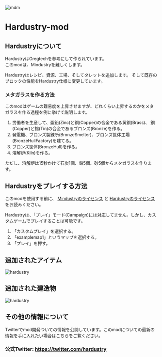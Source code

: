 ![mdm](https://user-images.githubusercontent.com/80609135/114258418-4f3d6300-9a01-11eb-987d-a028b4859385.PNG)
# Hardustry-mod
## Hardustryについて
HardustryはGregtechを参考にして作られています。  
このmodは、Mindustryを難しくします。

Hardustryはレシピ、資源、工場、そしてタレットを追加します。
そして既存のブロックの性能をHardustry仕様に変更しています。

### メタガラスを作る方法
このmodはゲームの難易度を上昇させますが、どれくらい上昇するのかをメタガラスを作る過程を例に挙げて説明します。
1. 労働者を生産して、亜鉛(Zinc)と銅(Copper)の合金である黄銅(Brass)、
   銅(Copper)と錫(Tin)の合金であるブロンズ(Bronze)を作る。
2. 発電機、ブロンズ製錬所(BronzeSmelter)、ブロンズ筐体工場(BronzeHullFactory)を建てる。
3. ブロンズ筐体(BronzeHull)を作る。
4. 溶解炉(Kiln)を作る。

ただし、溶解炉は15秒かけて石炭1個、鉛5個、砂5個からメタガラスを作ります。  

## Hardustryをプレイする方法
このmodを使用する前に、
[Mindustryのライセンス](https://github.com/Anuken/Mindustry/blob/master/LICENSE) 
と [Hardustryのライセンス](/LICENSE) をお読みください。

Hardustryは、「プレイ」モード(Campaign)には対応してません。しかし、カスタムゲームでプレイすることは可能です。

1. 「カスタムプレイ」を選択する。  
2. 「examplemap1」というマップを選択する。  
3. 「プレイ」を押す。

## 追加されたアイテム  
![hardustry](https://user-images.githubusercontent.com/80609135/115100443-a00c0900-9f77-11eb-8d30-dee606ebe873.png)

## 追加された建造物  
![hardustry](https://user-images.githubusercontent.com/80609135/115100553-57088480-9f78-11eb-94ca-07a2fc31a34d.png)

## その他の情報について
Twitterでmod開発ついての情報を公開しています。このmodについての最新の情報を手に入れたい場合はこちらをご覧ください。
### 公式Twitter: https://twitter.com/hardustry
